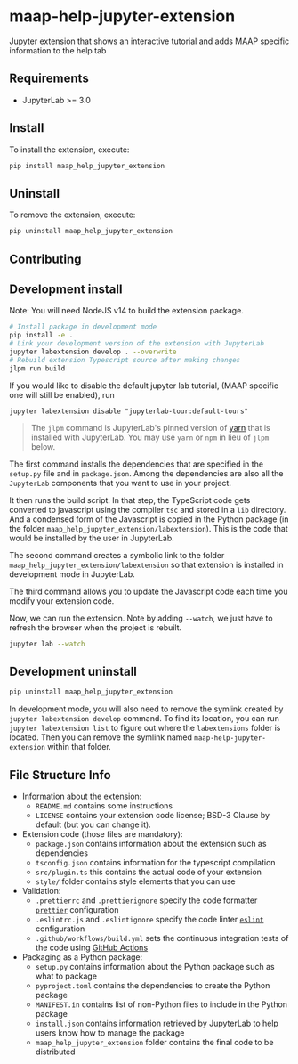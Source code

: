 # maap-help-jupyter-extension

Jupyter extension that shows an interactive tutorial and adds MAAP specific information to the help tab

## Requirements

* JupyterLab >= 3.0

## Install

To install the extension, execute:

```bash
pip install maap_help_jupyter_extension
```

## Uninstall

To remove the extension, execute:

```bash
pip uninstall maap_help_jupyter_extension
```
## Contributing

## Development install

Note: You will need NodeJS v14 to build the extension package.


```bash
# Install package in development mode
pip install -e .
# Link your development version of the extension with JupyterLab
jupyter labextension develop . --overwrite
# Rebuild extension Typescript source after making changes
jlpm run build
```

If you would like to disable the default jupyter lab tutorial, (MAAP specific one will still be enabled), run 
```
jupyter labextension disable "jupyterlab-tour:default-tours"
```

> The `jlpm` command is JupyterLab's pinned version of
> [yarn](https://yarnpkg.com/) that is installed with JupyterLab. You may use
> `yarn` or `npm` in lieu of `jlpm` below.

The first command installs the dependencies that are specified in the
`setup.py` file and in `package.json`. Among the dependencies are also all the `JupyterLab` components that you want to use in your project.

It then runs the build script. In that step, the TypeScript code gets
converted to javascript using the compiler `tsc` and stored in a `lib`
directory. And a condensed form of the Javascript is copied in the Python
package (in the folder `maap_help_jupyter_extension/labextension`). This is the code that
would be installed by the user in JupyterLab.

The second command creates a symbolic link to the folder `maap_help_jupyter_extension/labextension` so that extension is installed in development mode in JupyterLab.

The third command allows you to update the Javascript code each time you modify your
extension code.

Now, we can run the extension. Note by adding `--watch`, we just have to refresh the browser when the project is rebuilt.

```bash
jupyter lab --watch
```

## Development uninstall

```bash
pip uninstall maap_help_jupyter_extension
```

In development mode, you will also need to remove the symlink created by `jupyter labextension develop`
command. To find its location, you can run `jupyter labextension list` to figure out where the `labextensions`
folder is located. Then you can remove the symlink named `maap-help-jupyter-extension` within that folder.

## File Structure Info

- Information about the extension:
  - `README.md` contains some instructions
  - `LICENSE` contains your extension code license; BSD-3 Clause by default (but you can change it).
- Extension code (those files are mandatory):
  - `package.json` contains information about the extension such as dependencies
  - `tsconfig.json` contains information for the typescript compilation
  - `src/plugin.ts` this contains the actual code of your extension
  - `style/` folder contains style elements that you can use
- Validation:
  - `.prettierrc` and `.prettierignore` specify the code formatter [`prettier`](https://prettier.io) configuration
  - `.eslintrc.js` and `.eslintignore` specify the code linter [`eslint`](https://eslint.org) configuration
  - `.github/workflows/build.yml` sets the continuous integration tests of the code using [GitHub Actions](https://help.github.com/en/actions)
- Packaging as a Python package:
  - `setup.py` contains information about the Python package such as what to package
  - `pyproject.toml` contains the dependencies to create the Python package
  - `MANIFEST.in` contains list of non-Python files to include in the Python package
  - `install.json` contains information retrieved by JupyterLab to help users know how to manage the package
  - `maap_help_jupyter_extension` folder contains the final code to be distributed